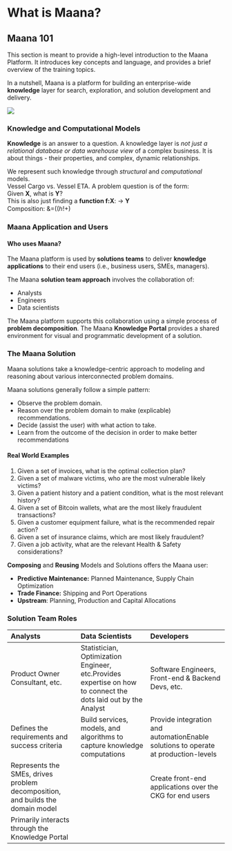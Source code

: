 # What is Maana?

## Maana 101

This section is meant to provide a high-level introduction to the Maana Platform. It introduces key concepts and language, and provides a brief overview of the training topics.

In a nutshell, Maana is a platform for building an enterprise-wide **knowledge** layer for search, exploration, and solution development and delivery.

![](https://gitbooktrainingmaterials.blob.core.windows.net/images/Maana%20Gear%20human%20plus%20data%20final%20copy.png)

### Knowledge and Computational Models

**Knowledge** is an answer to a question. A knowledge layer is _not just a relational database or data warehouse view_ of a complex business. It is about things - their properties, and complex, dynamic relationships.

We represent such knowledge through _structural_ and _computational_ models.  
Vessel Cargo vs. Vessel ETA. A problem question is of the form:  
Given **X**, what is **Y**?  
This is also just finding a **function f:X**: → **Y**  
Composition: &=\(\(ℎ!+\)

### Maana Application and Users

#### Who uses Maana?

The Maana platform is used by **solutions teams** to deliver **knowledge applications** to their end users \(i.e., business users, SMEs, managers\).

The Maana **solution team approach** involves the collaboration of:

* Analysts
* Engineers
* Data scientists

The Maana platform supports this collaboration using a simple process of **problem decomposition**. The Maana **Knowledge Portal** provides a shared environment for visual and programmatic development of a solution.

### The Maana Solution

Maana solutions take a knowledge-centric approach to modeling and reasoning about various interconnected problem domains.

Maana solutions generally follow a simple pattern:

* Observe the problem domain.
* Reason over the problem domain to make \(explicable\) recommendations.
* Decide \(assist the user\) with what action to take.
* Learn from the outcome of the decision in order to make better recommendations

#### Real World Examples

1. Given a set of invoices, what is the optimal collection plan?
2. Given a set of malware victims, who are the most vulnerable likely victims?
3. Given a patient history and a patient condition, what is the most relevant history?
4. Given a set of Bitcoin wallets, what are the most likely fraudulent transactions?
5. Given a customer equipment failure, what is the recommended repair action?
6. Given a set of insurance claims, which are most likely fraudulent?
7. Given a job activity, what are the relevant Health & Safety considerations?

**Composing** and **Reusing** Models and Solutions offers the Maana user:

* **Predictive Maintenance:**  Planned Maintenance, Supply Chain Optimization
* **Trade Finance:**  Shipping and Port Operations
* **Upstream**:  Planning, Production and Capital Allocations

### Solution Team Roles

| Analysts | Data Scientists | Developers |
| :--- | :--- | :--- |
| Product Owner Consultant, etc. | Statistician, Optimization Engineer, etc.Provides expertise on how to connect the dots laid out by the Analyst | Software Engineers, Front-end & Backend Devs, etc. |
| Defines the requirements and success criteria | Build services, models, and algorithms to capture knowledge computations | Provide integration and automationEnable solutions to operate at production-levels |
| Represents the SMEs, drives problem decomposition, and builds the domain model |  | Create front-end applications over the CKG for end users |
| Primarily interacts through the Knowledge Portal |  |  |

